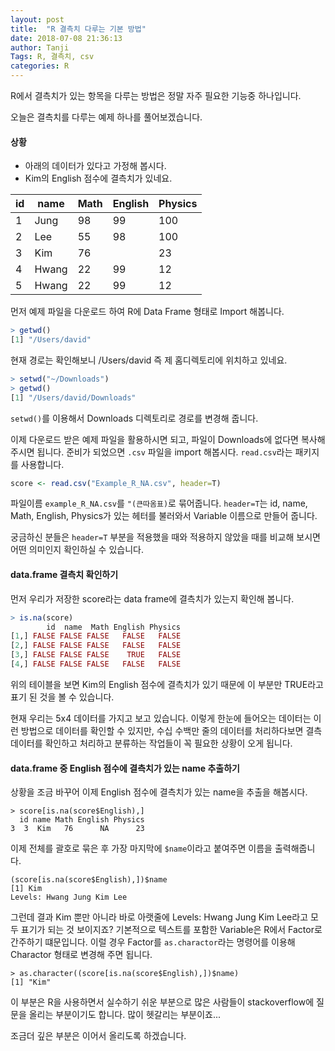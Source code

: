```yaml
---
layout: post
title:  "R 결측치 다루는 기본 방법"
date: 2018-07-08 21:36:13
author: Tanji
Tags: R, 결측치, csv
categories: R
---
```



R에서 결측치가 있는 항목을 다루는 방법은 정말 자주 필요한 기능중 하나입니다.

오늘은 결측치를 다루는 예제 하나를 풀어보겠습니다.

#### 상황

- 아래의 데이터가 있다고 가정해 봅시다.   
- Kim의 English 점수에 결측치가 있네요.

| id  | name  | Math  | English  | Physics  |
|---|---|---|---|---|
|  1 | Jung  | 98  | 99  | 100  |
|  2 | Lee  | 55  | 98  | 100  |
|  3 | Kim  |  76 |   | 23  |
|  4 | Hwang  | 22  | 99  | 12  |
|  5 | Hwang  | 22  | 99  | 12  |

먼저 예제 파일을 다운로드 하여 R에 Data Frame 형태로 Import 해봅니다.

```r
> getwd()
[1] "/Users/david"
```
현재 경로는 확인해보니 /Users/david 즉 제 홈디렉토리에 위치하고 있네요.

```r
> setwd("~/Downloads")
> getwd()
[1] "/Users/david/Downloads"
```

`setwd()`를 이용해서 Downloads 디렉토리로 경로를 변경해 줍니다.

이제 다운로드 받은 예제 파일을 활용하시면 되고, 파일이 Downloads에 없다면 복사해 주시면 됩니다. 준비가 되었으면 `.csv` 파일을 import 해봅시다. `read.csv`라는 패키지를 사용합니다.

```r
score <- read.csv("Example_R_NA.csv", header=T)
```
파일이름 `example_R_NA.csv`를 `"(큰따옴표)`로 묶어줍니다. `header=T`는 id, name, Math, English, Physics가 있는 헤터를 불러와서 Variable 이름으로 만들어 줍니다.

궁금하신 분들은 `header=T` 부분을 적용했을 때와 적용하지 않았을 때를 비교해 보시면 어떤 의미인지 확인하실 수 있습니다. 

#### data.frame 결측치 확인하기
먼저 우리가 저장한 score라는 data frame에 결측치가 있는지 확인해 봅니다.

```r
> is.na(score)
        id  name  Math English Physics
[1,] FALSE FALSE FALSE   FALSE   FALSE
[2,] FALSE FALSE FALSE   FALSE   FALSE
[3,] FALSE FALSE FALSE    TRUE   FALSE
[4,] FALSE FALSE FALSE   FALSE   FALSE
```
위의 테이블을 보면 Kim의 English 점수에 결측치가 있기 때문에 이 부분만 TRUE라고 표기 된 것을 볼 수 있습니다.

현재 우리는 5x4 데이터를 가지고 보고 있습니다. 이렇게 한눈에 들어오는 데이터는 이런 방법으로 데이터를 확인할 수 있지만, 수십 수백만 줄의 데이터를 처리하다보면 결측 데이터를 확인하고 처리하고 분류하는 작업들이 꼭 필요한 상황이 오게 됩니다.

#### data.frame 중 English 점수에 결측치가 있는 name 추출하기

상황을 조금 바꾸어 이제 English 점수에 결측치가 있는 name을 추출을 해봅시다.

```{r}
> score[is.na(score$English),]
  id name Math English Physics
3  3  Kim   76      NA      23
```

이제 전체를 괄호로 묶은 후 가장 마지막에 `$name`이라고 붙여주면 이름을 출력해줍니다.

```{r}
(score[is.na(score$English),])$name
[1] Kim
Levels: Hwang Jung Kim Lee
```

그런데 결과 Kim 뿐만 아니라 바로 아랫줄에 Levels: Hwang Jung Kim Lee라고 모두 표기가 되는 것 보이지죠? 기본적으로 텍스트를 포함한 Variable은 R에서 Factor로 간주하기 떄문입니다. 이럴 경우 Factor를 `as.charactor`라는 명령어를 이용해 Charactor 형태로 변경해 주면 됩니다.

```{r}
> as.character((score[is.na(score$English),])$name)
[1] "Kim"
```

이 부분은 R을 사용하면서 실수하기 쉬운 부분으로 많은 사람들이 stackoverflow에 질문을 올리는 부분이기도 합니다. 많이 헷갈리는 부분이죠...

조금더 깊은 부분은 이어서 올리도록 하겠습니다.